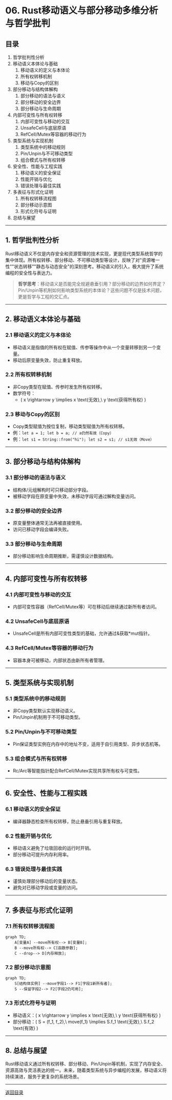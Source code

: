 # 06. Rust移动语义与部分移动多维分析与哲学批判

## 目录

1. 哲学批判性分析
2. 移动语义本体论与基础
    1. 移动语义的定义与本体论
    2. 所有权转移机制
    3. 移动与Copy的区别
3. 部分移动与结构体解构
    1. 部分移动的语法与语义
    2. 部分移动的安全边界
    3. 部分移动与生命周期
4. 内部可变性与所有权转移
    1. 内部可变性与移动的交互
    2. UnsafeCell与底层原语
    3. RefCell/Mutex等容器的移动行为
5. 类型系统与实现机制
    1. 类型系统中的移动规则
    2. Pin/Unpin与不可移动类型
    3. 组合模式与所有权转移
6. 安全性、性能与工程实践
    1. 移动语义的安全保证
    2. 性能开销与优化
    3. 错误处理与最佳实践
7. 多表征与形式化证明
    1. 所有权转移流程图
    2. 部分移动示意图
    3. 形式化符号与证明
8. 总结与展望

---

## 1. 哲学批判性分析

Rust移动语义不仅是内存安全和资源管理的技术实现，更是现代类型系统哲学的集中体现。所有权转移、部分移动、不可移动类型等设计，反映了对"资源唯一性""状态转移""静态与动态安全"的深刻思考。移动语义的引入，极大提升了系统编程的安全性与表达力。

> **哲学思考**：移动语义是否能完全规避悬垂引用？部分移动的边界如何界定？Pin/Unpin等机制如何影响类型系统的本体论？这些问题不仅是技术问题，更是哲学与工程的交汇点。

---

## 2. 移动语义本体论与基础

### 2.1 移动语义的定义与本体论

- 移动语义是指值的所有权在赋值、传参等操作中从一个变量转移到另一个变量。
- 移动后原变量失效，防止重复释放。

### 2.2 所有权转移机制

- 非Copy类型在赋值、传参时发生所有权转移。
- 数学符号：
  - \( x \rightarrow y \implies x \text{无效},\ y \text{获得所有权} \)

### 2.3 移动与Copy的区别

- Copy类型赋值为按位复制，移动类型赋值为所有权转移。
- 例：`let a = 1; let b = a; // a仍然有效（Copy）`
- 例：`let s1 = String::from("hi"); let s2 = s1; // s1无效（Move）`

---

## 3. 部分移动与结构体解构

### 3.1 部分移动的语法与语义

- 结构体/元组解构时可只移动部分字段。
- 被移动字段在原变量中失效，未移动字段可通过解构变量访问。

### 3.2 部分移动的安全边界

- 原变量整体通常无法再被直接使用。
- 访问已移动字段会编译失败。

### 3.3 部分移动与生命周期

- 部分移动影响生命周期推断，需谨慎设计数据结构。

---

## 4. 内部可变性与所有权转移

### 4.1 内部可变性与移动的交互

- 内部可变性容器（RefCell/Mutex等）可在移动后继续通过新所有者访问。

### 4.2 UnsafeCell与底层原语

- UnsafeCell是所有内部可变性类型的基础，允许通过&获取*mut指针。

### 4.3 RefCell/Mutex等容器的移动行为

- 容器本身可被移动，内部状态由新所有者管理。

---

## 5. 类型系统与实现机制

### 5.1 类型系统中的移动规则

- 非Copy类型默认实现移动语义。
- Pin/Unpin机制用于不可移动类型。

### 5.2 Pin/Unpin与不可移动类型

- Pin保证类型实例在内存中的地址不变，适用于自引用类型、异步状态机等。

### 5.3 组合模式与所有权转移

- Rc/Arc等智能指针配合RefCell/Mutex实现共享所有权与可变性。

---

## 6. 安全性、性能与工程实践

### 6.1 移动语义的安全保证

- 编译器静态检查所有权转移，防止悬垂引用与重复释放。

### 6.2 性能开销与优化

- 移动语义避免了垃圾回收的运行时开销。
- 部分移动可提升内存利用率。

### 6.3 错误处理与最佳实践

- 谨慎处理部分移动后的变量状态。
- 避免对已移动字段或变量的访问。

---

## 7. 多表征与形式化证明

### 7.1 所有权转移流程图

```mermaid
graph TD;
    A[变量A] --move所有权--> B[变量B];
    B --move所有权--> C[函数参数];
    C --drop--> D[内存释放];
```

### 7.2 部分移动示意图

```mermaid
graph TD;
    S[结构体实例] --move字段1--> F1[字段1新所有者];
    S --保留字段2--> F2[字段2仍可用];
```

### 7.3 形式化符号与证明

- 移动语义：\( x \rightarrow y \implies x \text{无效},\ y \text{获得所有权} \)
- 部分移动：\( S = (f_1, f_2),\ move(f_1) \implies S.f_1 \text{无效},\ S.f_2 \text{有效} \)

---

## 8. 总结与展望

Rust移动语义通过所有权转移、部分移动、Pin/Unpin等机制，实现了内存安全、资源高效与灵活表达的统一。未来，随着类型系统与异步编程的发展，移动语义将持续演进，服务于更复杂的系统场景。

---

[返回目录](#目录)

